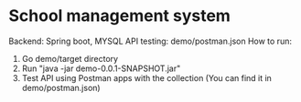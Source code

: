 # School management system
Backend: Spring boot, MYSQL
API testing: demo/postman.json
How to run:
1. Go demo/target directory
2. Run "java -jar demo-0.0.1-SNAPSHOT.jar"
3. Test API using Postman apps with the collection (You can find it in demo/postman.json)
